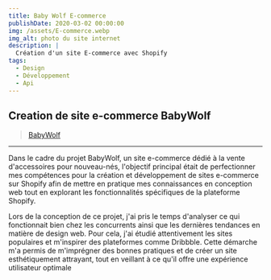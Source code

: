 ```yaml
---
title: Baby Wolf E-commerce
publishDate: 2020-03-02 00:00:00
img: /assets/E-commerce.webp
img_alt: photo du site internet
description: |
  Création d'un site E-commerce avec Shopify
tags:
  - Design
  - Développement
  - Api
---
```


## Creation de site e-commerce BabyWolf

> [BabyWolf](https://wolfpupss.myshopify.com/)

<hr>

Dans le cadre du projet BabyWolf, un site e-commerce dédié à la vente d'accessoires pour nouveau-nés, l'objectif principal était de perfectionner mes compétences pour la création et développement de sites e-commerce sur Shopify afin de mettre en pratique mes connaissances en conception web tout en explorant les fonctionnalités spécifiques de la plateforme Shopify.

Lors de la conception de ce projet, j'ai pris le temps d'analyser ce qui fonctionnait bien chez les concurrents ainsi que les dernières tendances en matière de design web. Pour cela, j'ai étudié attentivement les sites populaires et m'inspirer des plateformes comme Dribbble. Cette démarche m'a permis de m'imprégner des bonnes pratiques et de créer un site esthétiquement attrayant, tout en veillant à ce qu'il offre une expérience utilisateur optimale
